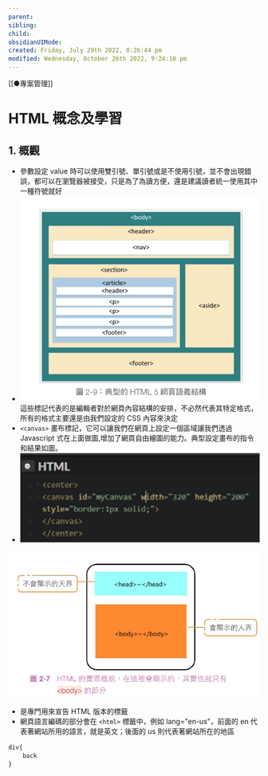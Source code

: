 ```yaml
---
parent: 
sibling: 
child: 
obsidianUIMode: 
created: Friday, July 29th 2022, 8:26:44 pm
modified: Wednesday, October 26th 2022, 9:24:10 pm
---
```

[[●專案管理]]
# HTML 概念及學習 


## 1. 概觀
- 參數設定 value 時可以使用雙引號、單引號或是不使用引號，並不會出現錯誤，都可以在瀏覽器被接受，只是為了為讀方便，還是建議讀者統一使用其中一種符號就好
- ![01|600](https://raw.githubusercontent.com/hoonsor/upgit-Obsidian/main/2022/07/29/upgit_20220729_1659099714.png)
這些標記代表的是編輯者對於網頁內容結構的安排，不必然代表其特定格式，所有的格式主要還是由我們設定的 CSS 內容來決定
- `<canvas>` 畫布標記，它可以讓我們在網頁上設定一個區域讓我們透過 Javascript 式在上面做圖,增加了網頁自由繪圖的能力。典型設定畫布的指令和結果如圖。
- ![01|400](https://raw.githubusercontent.com/hoonsor/upgit-Obsidian/main/2022/07/29/upgit_20220729_1659101203.png)

![01|700](https://raw.githubusercontent.com/hoonsor/upgit-Obsidian/main/2022/07/31/upgit_20220731_1659273305.png)


- <!doctype html> 是專門用來宣告 HTML 版本的標籤
- 網頁語言編碼的部分會在 `<html>` 標籤中，例如 lang="en-us"，前面的 en 代表著網站所用的語言，就是英文；後面的 us 則代表著網站所在的地區














```CSS
div{
	back
}
```
